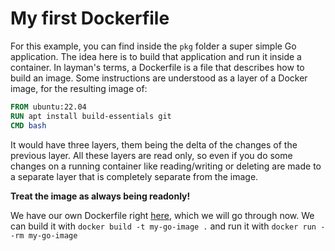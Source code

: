 # My first Dockerfile

For this example, you can find inside the `pkg` folder a super simple Go application. The idea here is to build that application and run it inside a container. In layman's terms, a Dockerfile is a file that describes how to build an image.
Some instructions are understood as a layer of a Docker image, for the resulting image of:

````dockerfile
FROM ubuntu:22.04
RUN apt install build-essentials git
CMD bash
````

It would have three layers, them being the delta of the changes of the previous layer. All these layers are read only, so even if you do some changes on a running container like reading/writing or deleting are made to a separate layer that is completely separate from the image.

**Treat the image as always being readonly!**

We have our own Dockerfile right [here](./my-go-app/Dockerfile), which we will go through now. We can build it with `docker build -t my-go-image .` and run it with `docker run --rm my-go-image`
